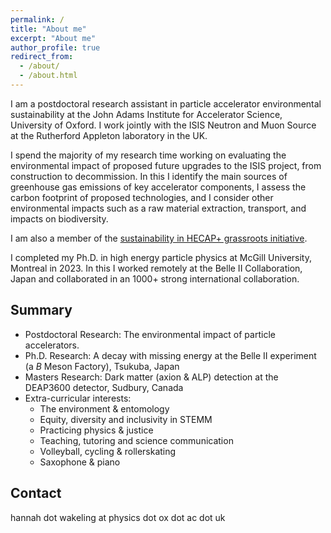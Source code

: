 ```yaml
---
permalink: /
title: "About me"
excerpt: "About me"
author_profile: true
redirect_from: 
  - /about/
  - /about.html
---
```


I am a postdoctoral research assistant in particle accelerator environmental sustainability at the John Adams Institute for Accelerator Science, University of Oxford. I work jointly with the ISIS Neutron and Muon Source at the Rutherford Appleton laboratory in the UK.

I spend the majority of my research time working on evaluating the environmental impact of proposed future upgrades to the ISIS project, from construction to decommission. In this I identify the main sources of greenhouse gas emissions of key accelerator components, I assess the carbon footprint of proposed technologies, and I consider other environmental impacts such as a raw material extraction, transport, and impacts on biodiversity.

I am also a member of the [sustainability in HECAP+ grassroots initiative](https://sustainable-hecap-plus.github.io/).

I completed my Ph.D. in high energy particle physics at McGill University, Montreal in 2023. In this I worked remotely at the Belle II Collaboration, Japan and collaborated in an 1000+ strong international collaboration.

Summary
-----
* Postdoctoral Research: The environmental impact of particle accelerators.
* Ph.D. Research: A decay with missing energy at the Belle II experiment (a $B$ Meson Factory), Tsukuba, Japan
* Masters Research: Dark matter (axion & ALP) detection at the DEAP3600 detector, Sudbury, Canada
* Extra-curricular interests:
  * The environment & entomology
  * Equity, diversity and inclusivity in STEMM
  * Practicing physics & justice
  * Teaching, tutoring and science communication
  * Volleyball, cycling & rollerskating
  * Saxophone & piano

Contact
-----
hannah dot wakeling at physics dot ox dot ac dot uk
